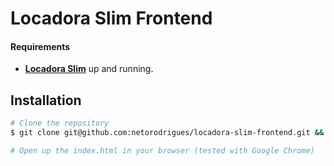 # Locadora Slim Frontend

#### Requirements

- **[Locadora Slim](https://github.com/netorodrigues/locadora-slim)** up and running.

## Installation

```bash
# Clone the repository
$ git clone git@github.com:netorodrigues/locadora-slim-frontend.git && cd locadora-slim-frontend

# Open up the index.html in your browser (tested with Google Chrome)

```


